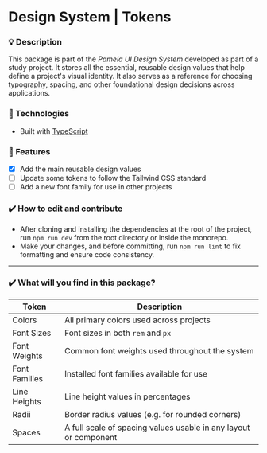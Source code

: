 # Design System | Tokens

### :bulb: Description

This package is part of the _Pamela UI Design System_ developed as part of a study project. It stores all the essential, reusable design values that help define a project's visual identity.
It also serves as a reference for choosing typography, spacing, and other foundational design decisions across applications.

### :rocket: Technologies

- Built with [TypeScript](https://www.typescriptlang.org/)

### :hammer: Features

- [x] Add the main reusable design values
- [ ] Update some tokens to follow the Tailwind CSS standard
- [ ] Add a new font family for use in other projects

### :heavy_check_mark: How to edit and contribute

- After cloning and installing the dependencies at the root of the project, run `npm run dev` from the root directory or inside the monorepo.
- Make your changes, and before committing, run `npm run lint` to fix formatting and ensure code consistency.

---

### :heavy_check_mark: What will you find in this package?

| Token         | Description                                                      |
| ------------- | ---------------------------------------------------------------- |
| Colors        | All primary colors used across projects                          |
| Font Sizes    | Font sizes in both `rem` and `px`                                |
| Font Weights  | Common font weights used throughout the system                   |
| Font Families | Installed font families available for use                        |
| Line Heights  | Line height values in percentages                                |
| Radii         | Border radius values (e.g. for rounded corners)                  |
| Spaces        | A full scale of spacing values usable in any layout or component |
